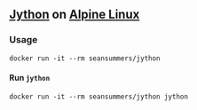 ## [Jython](http://www.jython.org/) on [Alpine Linux](http://www.alpinelinux.org/)

### Usage

    docker run -it --rm seansummers/jython

#### Run `jython`

    docker run -it --rm seansummers/jython jython
